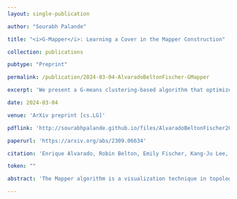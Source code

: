 ```yaml
---
layout: single-publication

author: "Sourabh Palande"

title: "<i>G-Mapper</i>: Learning a Cover in the Mapper Construction"

collection: publications

pubtype: "Preprint"

permalink: /publication/2024-03-04-AlvaradoBeltonFischer-GMapper

excerpt: 'We present a G-means clustering-based algorithm that optimizes the cover of a Mapper graph by iteratively splitting it using the Anderson-Darling test of normality.'

date: 2024-03-04

venue: 'ArXiv preprint [cs.LG]'

pdflink: 'http://sourabhpalande.github.io/files/AlvaradoBeltonFischer2024-GMapper.pdf'

paperurl: 'https://arxiv.org/abs/2309.06634'

citation: 'Enrique Alvarado, Robin Belton, Emily Fischer, Kang-Ju Lee, et al. "$G$-Mapper: Learning a Cover in the Mapper Construction." ArXiv [cs.LG], 2024.'

token: ""

abstract: 'The Mapper algorithm is a visualization technique in topological data analysis (TDA) that outputs a graph reflecting the structure of a given dataset. However, the Mapper algorithm requires tuning several parameters in order to generate a "nice" Mapper graph. This paper focuses on selecting the cover parameter. We present an algorithm that optimizes the cover of a Mapper graph by splitting a cover repeatedly according to a statistical test for normality. Our algorithm is based on G-means clustering which searches for the optimal number of clusters in k-means by iteratively applying the Anderson-Darling test. Our splitting procedure employs a Gaussian mixture model to carefully choose the cover according to the distribution of the given data. Experiments for synthetic and real-world datasets demonstrate that our algorithm generates covers so that the Mapper graphs retain the essence of the datasets, while also running significantly fast.'

---
```

